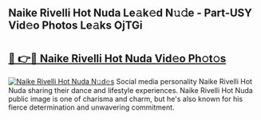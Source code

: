 ## Naike Rivelli Hot Nuda Le𝚊k𝚎d N𝚞𝚍e - Part-USY Vid𝚎o Photos Le𝚊ks OjTGi

# <h2><a href="http://fbfqj5m.evod.top/?m=Naike+Rivelli+Hot+Nuda">🔗 👉🔴 Naike Rivelli Hot Nuda Vid𝚎o Ph𝚘t𝚘s</a></h2>

[![Naike Rivelli Hot Nuda N𝚞d𝚎s](https://i.imgur.com/8V9OHl7.gif)](http://fbfqj5m.evod.top/?m=Naike+Rivelli+Hot+Nuda)
Social media personality Naike Rivelli Hot Nuda sharing their dance and lifestyle experiences. Naike Rivelli Hot Nuda public image is one of charisma and charm, but he's also known for his fierce determination and unwavering commitment. 
